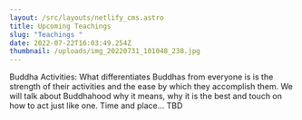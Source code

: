 ```yaml
---
layout: /src/layouts/netlify_cms.astro
title: Upcoming Teachings
slug: "Teachings "
date: 2022-07-22T16:03:49.254Z
thumbnail: /uploads/img_20220731_101048_238.jpg
---
```

Buddha Activities: What differentiates Buddhas from everyone is is the strength of their activities and the ease by which they accomplish them. We will talk about Buddhahood why it means, why it is the best and touch on how to act just like one. Time and place...  TBD